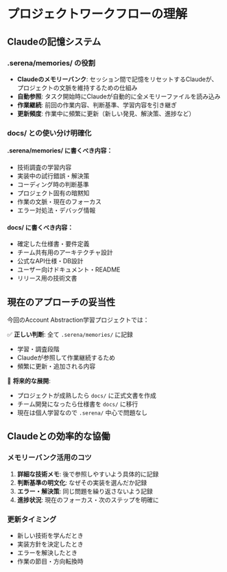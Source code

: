 # プロジェクトワークフローの理解

## Claudeの記憶システム

### .serena/memories/ の役割
- **Claudeのメモリーバンク**: セッション間で記憶をリセットするClaudeが、プロジェクトの文脈を維持するための仕組み
- **自動参照**: タスク開始時にClaudeが自動的に全メモリーファイルを読み込み
- **作業継続**: 前回の作業内容、判断基準、学習内容を引き継ぎ
- **更新頻度**: 作業中に頻繁に更新（新しい発見、解決策、進捗など）

### docs/ との使い分け明確化

#### .serena/memories/ に書くべき内容：
- 技術調査の学習内容
- 実装中の試行錯誤・解決策
- コーディング時の判断基準
- プロジェクト固有の暗黙知
- 作業の文脈・現在のフォーカス
- エラー対処法・デバッグ情報

#### docs/ に書くべき内容：
- 確定した仕様書・要件定義
- チーム共有用のアーキテクチャ設計
- 公式なAPI仕様・DB設計
- ユーザー向けドキュメント・README
- リリース用の技術文書

## 現在のアプローチの妥当性

今回のAccount Abstraction学習プロジェクトでは：

✅ **正しい判断**: 全て `.serena/memories/` に記録
- 学習・調査段階
- Claudeが参照して作業継続するため
- 頻繁に更新・追加される内容

🔄 **将来的な展開**: 
- プロジェクトが成熟したら `docs/` に正式文書を作成
- チーム開発になったら仕様書を `docs/` に移行
- 現在は個人学習なので `.serena/` 中心で問題なし

## Claudeとの効率的な協働

### メモリーバンク活用のコツ
1. **詳細な技術メモ**: 後で参照しやすいよう具体的に記録
2. **判断基準の明文化**: なぜその実装を選んだか記録
3. **エラー・解決策**: 同じ問題を繰り返さないよう記録
4. **進捗状況**: 現在のフォーカス・次のステップを明確に

### 更新タイミング
- 新しい技術を学んだとき
- 実装方針を決定したとき
- エラーを解決したとき
- 作業の節目・方向転換時